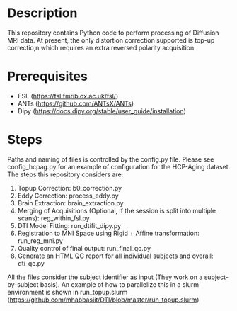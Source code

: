 # Description
This repository contains Python code to perform processing of Diffusion MRI data. At present, the only distortion correction supported is top-up correctio,n which requires an extra reversed polarity acquisition

# Prerequisites

* FSL (https://fsl.fmrib.ox.ac.uk/fsl/)
* ANTs (https://github.com/ANTsX/ANTs)
* Dipy (https://docs.dipy.org/stable/user_guide/installation) 

# Steps

Paths and naming of files is controlled by the config.py file.
Please see config_hcpag.py for an example of configuration for the HCP-Aging dataset.
The steps this repository considers are:

1. Topup Correction: b0_correction.py
2. Eddy Correction: process_eddy.py
3. Brain Extraction: brain_extraction.py
4. Merging of Acquisitions (Optional, if the session is split into multiple scans): reg_within_fsl.py
5. DTI Model Fitting: run_dtifit_dipy.py
6. Registration to MNI Space using Rigid + Affine transformation: run_reg_mni.py
7. Quality control of final output:  run_final_qc.py
8. Generate an HTML QC report for all individual subjects and overall: dti_qc.py

All the files consider the subject identifier as input (They work on a subject-by-subject basis). An example of how to parallelize this in a slurm environment is shown in run_topup.slurm  (https://github.com/mhabbasiit/DTI/blob/master/run_topup.slurm) 

